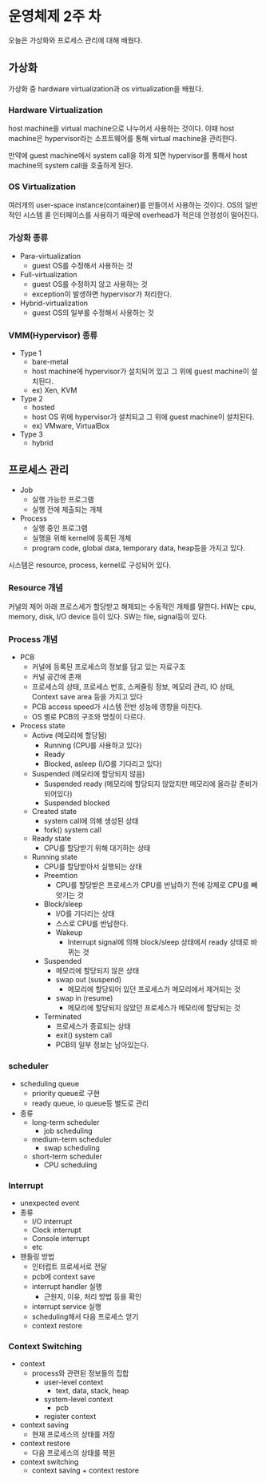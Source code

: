 # 운영체제 2주 차

오늘은 가상화와 프로세스 관리에 대해 배웠다.

## 가상화

가상화 중 hardware virtualization과 os virtualization을 배웠다.

### Hardware Virtualization

host machine을 virtual machine으로 나누어서 사용하는 것이다. 이때 host machine은 hypervisor라는 소프트웨어를 통해 virtual machine을 관리한다.

만약에 guest machine에서 system call을 하게 되면 hypervisor를 통해서 host machine의 system call을 호출하게 된다.

### OS Virtualization

여러개의 user-space instance(container)를 만들어서 사용하는 것이다. OS의 일반적인 시스템 콜 인터페이스를 사용하기 때문에 overhead가 적은데 안정성이 떨어진다.

### 가상화 종류

- Para-virtualization
  - guest OS를 수정해서 사용하는 것
- Full-virtualization
  - guest OS를 수정하지 않고 사용하는 것
  - exception이 발생하면 hypervisor가 처리한다.
- Hybrid-virtualization
  - guest OS의 일부를 수정해서 사용하는 것

### VMM(Hypervisor) 종류

- Type 1
  - bare-metal
  - host machine에 hypervisor가 설치되어 있고 그 위에 guest machine이 설치된다.
  - ex) Xen, KVM
- Type 2
  - hosted
  - host OS 위에 hypervisor가 설치되고 그 위에 guest machine이 설치된다.
  - ex) VMware, VirtualBox
- Type 3
  - hybrid

## 프로세스 관리

- Job
  - 실행 가능한 프로그램
  - 실행 전에 제출되는 개체
- Process
  - 실행 중인 프로그램
  - 실행을 위해 kernel에 등록된 개체
  - program code, global data, temporary data, heap등을 가지고 있다.

시스템은 resource, process, kernel로 구성되어 있다.

### Resource 개념

커널의 제어 아래 프로스세가 할당받고 해제되는 수동적인 개체를 말한다. HW는 cpu, memory, disk, I/O device 등이 있다. SW는 file, signal등이 있다.

### Process 개념

- PCB
  - 커널에 등록된 프로세스의 정보를 담고 있는 자료구조
  - 커널 공간에 존재
  - 프로세스의 상태, 프로세스 번호, 스케쥴링 정보, 메모리 관리, IO 상태, Context save area 등을 가지고 있다
  - PCB access speed가 시스템 전반 성능에 영향을 미친다.
  - OS 별로 PCB의 구조와 명칭이 다르다.
- Process state
  - Active (메모리에 할당됨)
    - Running (CPU를 사용하고 있다)
    - Ready
    - Blocked, asleep (I/O를 기다리고 있다)
  - Suspended (메모리에 할당되지 않음)
    - Suspended ready (메모리에 할당되지 않았지만 메모리에 올라갈 준비가 되어있다)
    - Suspended blocked
  - Created state
    - system call에 의해 생성된 상태
    - fork() system call
  - Ready state
    - CPU를 할당받기 위해 대기하는 상태
  - Running state
    - CPU를 할당받아서 실행되는 상태
    - Preemtion
      - CPU를 할당받은 프로세스가 CPU를 반납하기 전에 강제로 CPU를 빼앗기는 것
    - Block/sleep
      - I/O를 기다리는 상태
      - 스스로 CPU를 반납한다.
      - Wakeup
        - Interrupt signal에 의해 block/sleep 상태에서 ready 상태로 바뀌는 것
    - Suspended
      - 메모리에 할당되지 않은 상태
      - swap out (suspend)
        - 메모리에 할당되어 있던 프로세스가 메모리에서 제거되는 것
      - swap in (resume)
        - 메모리에 할당되지 않았던 프로세스가 메모리에 할당되는 것
    - Terminated
      - 프로세스가 종료되는 상태
      - exit() system call
      - PCB의 일부 정보는 남아있는다.

### scheduler

- scheduling queue
  - priority queue로 구현
  - ready queue, io queue등 별도로 관리
- 종류
  - long-term scheduler
    - job scheduling
  - medium-term scheduler
    - swap scheduling
  - short-term scheduler
    - CPU scheduling

### Interrupt

- unexpected event
- 종류
  - I/O interrupt
  - Clock interrupt
  - Console interrupt
  - etc
- 핸들링 방법
  - 인터럽트 프로세서로 전달
  - pcb에 context save
  - interrupt handler 실행
    - 근원지, 이유, 처리 방법 등을 확인
  - interrupt service 실행
  - scheduling해서 다음 프로세스 얻기
  - context restore

### Context Switching

- context
  - process와 관련된 정보들의 집합
    - user-level context
      - text, data, stack, heap
    - system-level context
      - pcb
    - register context
- context saving
  - 현재 프로세스의 상태를 저장
- context restore
  - 다음 프로세스의 상태를 복원
- context switching
  - context saving + context restore

